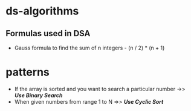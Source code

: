 # ds-algorithms

## Formulas used in DSA 
- Gauss formula to find the sum of n integers - 
    (n / 2) * (n + 1)

# patterns

- If the array is sorted and you want to search a particular number ->> ***Use Binary Search***
- When given numbers from range 1 to N =>> ***Use Cyclic Sort***
